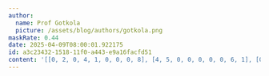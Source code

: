 ```yaml
---
author:
  name: Prof Gotkola
  picture: /assets/blog/authors/gotkola.png
maskRate: 0.44
date: 2025-04-09T08:00:01.922175
id: a3c23432-1518-11f0-a443-e9a16facfd51
content: '[[0, 2, 0, 4, 1, 0, 0, 0, 8], [4, 5, 0, 0, 0, 0, 0, 6, 1], [0, 1, 0, 6, 3, 0, 0, 4, 2], [0, 4, 2, 0, 6, 0, 5, 7, 0], [7, 0, 6, 0, 9, 3, 1, 0, 0], [0, 0, 5, 0, 4, 2, 6, 0, 3], [9, 0, 0, 3, 2, 6, 4, 1, 5], [5, 0, 4, 8, 7, 1, 0, 0, 0], [0, 6, 1, 0, 0, 4, 8, 3, 7]]'
---
```

